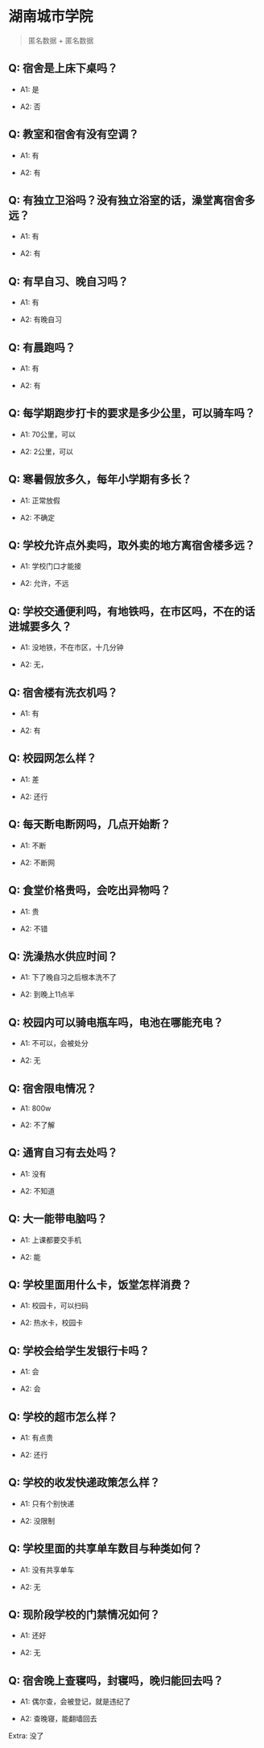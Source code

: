 # 湖南城市学院

> 匿名数据 + 匿名数据

## Q: 宿舍是上床下桌吗？

- A1: 是

- A2: 否

## Q: 教室和宿舍有没有空调？

- A1: 有

- A2: 有

## Q: 有独立卫浴吗？没有独立浴室的话，澡堂离宿舍多远？

- A1: 有

- A2: 有

## Q: 有早自习、晚自习吗？

- A1: 有

- A2: 有晚自习

## Q: 有晨跑吗？

- A1: 有

- A2: 有

## Q: 每学期跑步打卡的要求是多少公里，可以骑车吗？

- A1: 70公里，可以

- A2: 2公里，可以

## Q: 寒暑假放多久，每年小学期有多长？

- A1: 正常放假

- A2: 不确定

## Q: 学校允许点外卖吗，取外卖的地方离宿舍楼多远？

- A1: 学校门口才能接

- A2: 允许，不远

## Q: 学校交通便利吗，有地铁吗，在市区吗，不在的话进城要多久？

- A1: 没地铁，不在市区，十几分钟

- A2: 无，

## Q: 宿舍楼有洗衣机吗？

- A1: 有

- A2: 有

## Q: 校园网怎么样？

- A1: 差

- A2: 还行

## Q: 每天断电断网吗，几点开始断？

- A1: 不断

- A2: 不断网

## Q: 食堂价格贵吗，会吃出异物吗？

- A1: 贵

- A2: 不错

## Q: 洗澡热水供应时间？

- A1: 下了晚自习之后根本洗不了

- A2: 到晚上11点半

## Q: 校园内可以骑电瓶车吗，电池在哪能充电？

- A1: 不可以，会被处分

- A2: 无

## Q: 宿舍限电情况？

- A1: 800w

- A2: 不了解

## Q: 通宵自习有去处吗？

- A1: 没有

- A2: 不知道

## Q: 大一能带电脑吗？

- A1: 上课都要交手机

- A2: 能

## Q: 学校里面用什么卡，饭堂怎样消费？

- A1: 校园卡，可以扫码

- A2: 热水卡，校园卡

## Q: 学校会给学生发银行卡吗？

- A1: 会

- A2: 会

## Q: 学校的超市怎么样？

- A1: 有点贵

- A2: 还行

## Q: 学校的收发快递政策怎么样？

- A1: 只有个别快递

- A2: 没限制

## Q: 学校里面的共享单车数目与种类如何？

- A1: 没有共享单车

- A2: 无

## Q: 现阶段学校的门禁情况如何？

- A1: 还好

- A2: 无

## Q: 宿舍晚上查寝吗，封寝吗，晚归能回去吗？

- A1: 偶尔查，会被登记，就是违纪了

- A2: 查晚寝，能翻墙回去

Extra: 没了